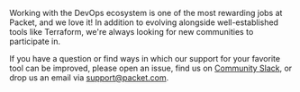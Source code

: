 <!-- <meta>
{
    "title":"DevOps",
    "slug":"devops overview",
    "description":"An overview of our DevOps Interrations",
    "author":"Mo Lawler",
    "github":"usrdev",
    "date": "2019/12/18",
    "tag":["Devops", "Integrations"]
}
</meta> -->
Working with the DevOps ecosystem is one of the most rewarding jobs at Packet, and we love it! In addition to evolving alongside well-established tools like Terraform, we're always looking for new communities to participate in. 

If you have a question or find ways in which our support for your favorite tool can be improved, please open an issue, find us on [Community Slack](https://slack.packet.com), or drop us an email via [support@packet.com](mailto:support@packet.com).
